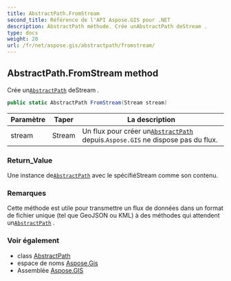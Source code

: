 ```yaml
---
title: AbstractPath.FromStream
second_title: Référence de l'API Aspose.GIS pour .NET
description: AbstractPath méthode. Crée unAbstractPath deStream .
type: docs
weight: 20
url: /fr/net/aspose.gis/abstractpath/fromstream/
---
```

## AbstractPath.FromStream method

Crée un[`AbstractPath`](../) deStream .

```csharp
public static AbstractPath FromStream(Stream stream)
```

| Paramètre | Taper | La description |
| --- | --- | --- |
| stream | Stream | Un flux pour créer un[`AbstractPath`](../) depuis.`Aspose.GIS` ne dispose pas du flux. |

### Return_Value

Une instance de[`AbstractPath`](../) avec le spécifiéStream comme son contenu.

### Remarques

Cette méthode est utile pour transmettre un flux de données dans un format de fichier unique (tel que GeoJSON ou KML) à des méthodes qui attendent un[`AbstractPath`](../) .

### Voir également

* class [AbstractPath](../)
* espace de noms [Aspose.Gis](../../abstractpath/)
* Assemblée [Aspose.GIS](../../../)


